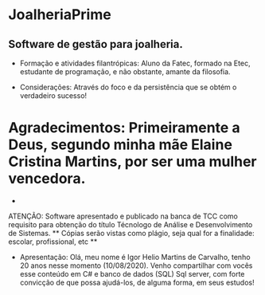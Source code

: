 # JoalheriaPrime
Software de gestão para joalheria.
-
- Formação e atividades filantrópicas:  Aluno da Fatec, formado na Etec, estudante de programação, e não obstante, amante da filosofia.

- Considerações: Através do foco e da persistência que se obtém o verdadeiro sucesso!


# Agradecimentos: Primeiramente a Deus, segundo minha mãe Elaine Cristina Martins, por ser uma mulher vencedora.
-
ATENÇÃO: Software apresentado e publicado na banca de TCC como requisito para obtenção do título Técnologo de Análise e Desenvolvimento de Sistemas.
** Cópias serão vistas como plágio, seja qual for a finalidade: escolar, profissional, etc **

- Apresentação:
Olá, meu nome é Igor Helio Martins de Carvalho, tenho 20 anos nesse momento (10/08/2020). Venho compartilhar com vocês esse conteúdo em C# e banco de dados (SQL) Sql server, com forte convicção de que possa ajudá-los, de alguma forma, em seus estudos!


